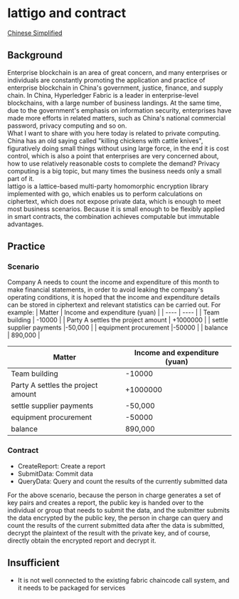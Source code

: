 # lattigo and contract
[Chinese Simplified](./doc/README_ZH.md)
## Background
Enterprise blockchain is an area of great concern, and many enterprises or individuals are constantly promoting the application and practice of enterprise blockchain in China's government, justice, finance, and supply chain. In China, Hyperledger Fabric is a leader in enterprise-level blockchains, with a large number of business landings. At the same time, due to the government's emphasis on information security, enterprises have made more efforts in related matters, such as China's national commercial password, privacy computing and so on.  
What I want to share with you here today is related to private computing. China has an old saying called "killing chickens with cattle knives", figuratively doing small things without using large force, in the end it is cost control, which is also a point that enterprises are very concerned about, how to use relatively reasonable costs to complete the demand? Privacy computing is a big topic, but many times the business needs only a small part of it.  
lattigo is a lattice-based multi-party homomorphic encryption library implemented with go, which enables us to perform calculations on ciphertext, which does not expose private data, which is enough to meet most business scenarios. Because it is small enough to be flexibly applied in smart contracts, the combination achieves computable but immutable advantages.
## Practice
### Scenario
Company A needs to count the income and expenditure of this month to make financial statements, in order to avoid leaking the company's operating conditions, it is hoped that the income and expenditure details can be stored in ciphertext and relevant statistics can be carried out. For example:
|  Matter | Income and expenditure (yuan) |
|  ----  | ----  |
| Team building | -10000 |
| Party A settles the project amount | +1000000 |
| settle supplier payments |-50,000 |
| equipment procurement |-50000 |
| balance | 890,000 |  

|  Matter | Income and expenditure (yuan) |
|  ----  | ----  |
| Team building | -10000 |
| Party A settles the project amount | +1000000 |
| settle supplier payments |-50,000 |
| equipment procurement |-50000 |
| balance | 890,000 |  
### Contract
- CreateReport: Create a report
- SubmitData: Commit data
- QueryData: Query and count the results of the currently submitted data

For the above scenario, because the person in charge generates a set of key pairs and creates a report, the public key is handed over to the individual or group that needs to submit the data, and the submitter submits the data encrypted by the public key, the person in charge can query and count the results of the current submitted data after the data is submitted, decrypt the plaintext of the result with the private key, and of course, directly obtain the encrypted report and decrypt it.

## Insufficient
- It is not well connected to the existing fabric chaincode call system, and it needs to be packaged for services